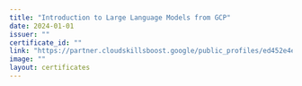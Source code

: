 ```yaml
---
title: "Introduction to Large Language Models from GCP"
date: 2024-01-01
issuer: ""
certificate_id: ""
link: "https://partner.cloudskillsboost.google/public_profiles/ed452e4e-3f3e-4a3e-b278-cf5db1d98338/badges/3781019"
image: ""
layout: certificates
---
```

